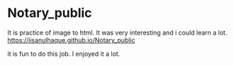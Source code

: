 # Notary_public
It is practice of image to html. It was very interesting and i could learn a lot.
 https://jisanulhaque.github.io/Notary_public
 
 it is fun to do this job. I enjoyed it a lot.
